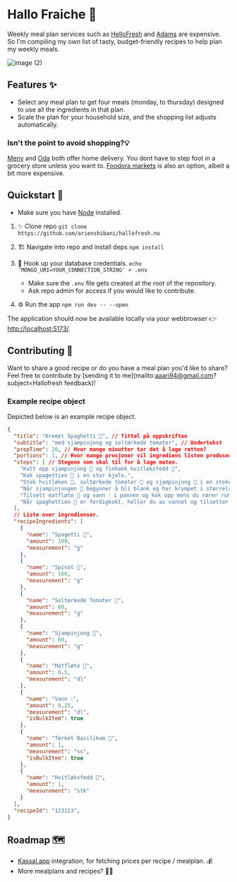 # Hallo Fraiche 🥛

Weekly meal plan services such as [HelloFresh](https://www.hellofresh.no/) and [Adams](https://www.adamsmatkasse.no/) are expensive. So I'm compiling my own list of tasty, budget-friendly recipes to help plan my weekly meals.

![image (2)](https://github.com/user-attachments/assets/b7c2e95b-0f8a-4964-9d49-9773c2659c85)

## Features ✨

* Select any meal plan to get four meals (monday, to thursday) designed to use all the ingredients in that plan.
* Scale the plan for your household size, and the shopping list adjusts automatically.

### Isn't the point to avoid shopping?💡

[Meny](https://meny.no/nettbutikk/) and [Oda](https://oda.com/no/) both offer home delivery. You dont have to step foot in a grocery store unless you want to. [Foodora markets](https://www.foodora.no/groceries) is also an option, albeit a bit more expensive.

## Quickstart 🚀

* Make sure you have [Node](https://nodejs.org/en/download) installed.

1. ✨ Clone repo `git clone https://github.com/arienshibani/hallofresh.no`

2. 🏗️ Navigate into repo and install deps `npm install`

3. 🔗 Hook up your database credentials. `echo 'MONGO_URI=YOUR_CONNECTION_STRING' > .env`
    * Make sure the `.env` file gets created at the root of the repository.
    * Ask repo admin for access if you would like to contribute.

4. ⚙️ Run the app  `npm run dev -- --open`

The application should now be available locally via your webbrowser 👉 <http://localhost:5173/>.

## Contributing 🤝

Want to share a good recipe or do you have a meal plan you'd like to share? Feel free to contribute by [sending it to me](mailto:aaari94@gmail.com?subject=Hallofresh feedback)!

### Example recipe object

Depicted below is an example recipe object.

```json
{
  "title": "Kremet Spaghetti 🍝", // Tittel på oppskriften
  "subtitle": "med sjampinjong og soltørkede tomater", // Undertekst
  "prepTime": 20, // Hvor mange minutter tar det å lage retten?
  "portions": 1, // Hvor mange prosjoner vil ingrediens listen produsere?
  "steps": [ // Stegene som skal til for å lage maten.
    "Kutt opp sjampinjong 🍄 og finhakk hvitløksfedd 🧄",
    "Kok spagettien 🌾 i en stor kjele.",
    "Stek hvitløken 🧄, soltørkede tomater 🍅 og sjampinjong 🍄 i en stekepanne i cirka 10 minutter på medium-høy varme.",
    "Når sjampinjongen 🍄 begynner å bli blank og har krympet i størrelse kan du tilsette basilikum 🌿 og salt / pepper 🧂. La det surre litt på svak varme.",
    "Tilsett matfløte 🥛 og vann 💧 i pannen og kok opp mens du rører rundt. Tilsett cirka 1 håndfull spinat 🥬 og la det synke sammen i sausen.",
    "Når spaghettien 🌾 er ferdigkokt, heller du av vannet og tilsetter sausen. Server gjerne med maldonsalt og/eller parmesan ost hvis du har det."
  ],
  // Liste over ingredienser.
  "recipeIngredients": [
    {
      "name": "Spagetti 🌾",
      "amount": 100,
      "measurement": "g"
    },
    {
      "name": "Spinat 🥬",
      "amount": 100,
      "measurement": "g"
    },
    {
      "name": "Soltørkede Tomater 🍅",
      "amount": 60,
      "measurement": "g"
    },
    {
      "name": "Sjampinjong 🍄",
      "amount": 60,
      "measurement": "g"
    },
    {
      "name": "Matfløte 🥛",
      "amount": 0.5,
      "measurement": "dl"
    },
    {
      "name": "Vann 💧",
      "amount": 0.25,
      "measurement": "dl",
      "isBulkItem": true
    },
    {
      "name": "Tørket Basilikum 🌿",
      "amount": 1,
      "measurement": "ss",
      "isBulkItem": true
    },
    {
      "name": "Hvitløksfedd 🧄",
      "amount": 1,
      "measurement": "stk"
    }
  ],
  "recipeId": "123123",
}
```

## Roadmap 🗺️

* [Kassal.app](https://kassal.app/) integration, for fetching prices per recipe / mealplan. 💰
* More mealplans and recipes? 🤷‍♂️

